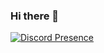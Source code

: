 ### Hi there 👋

[![Discord Presence](https://lanyard.cnrad.dev/api/556216384544309260)](https://discord.com/users/556216384544309260)
